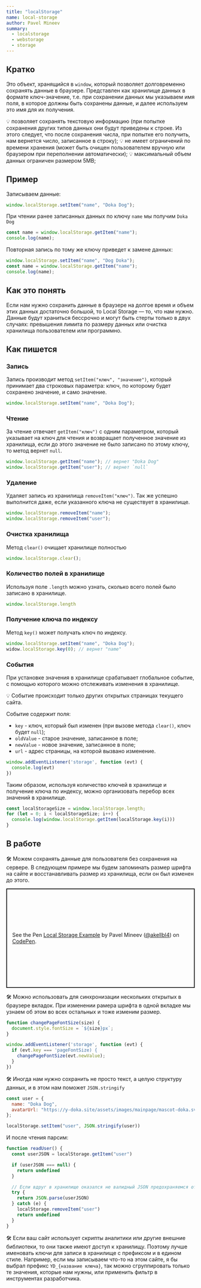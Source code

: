 ```yaml
---
title: "localStorage"
name: local-storage
author: Pavel Mineev
summary:
  - localstorage
  - webstorage
  - storage
---
```


## Кратко

Это объект, хранящийся в `window`, который позволяет долговременно сохранять данные в браузере. Представлен как хранилище данных в формате ключ-значение, т.е. при сохранении данных мы указываем имя поля, в которое должны быть сохранены данные, и далее используем это имя для их получения.

💡 позволяет сохранять текстовую информацию (при попытке сохранения других типов данных они будут приведены к строке. Из этого следует, что после сохранения числа, при попытке его получить, нам вернется число, записанное в строку);
💡 не имеет ограничений по времени хранения (может быть очищен пользователем вручную или браузером при переполнении автоматически);
💡 максимальный объем данных ограничен размером 5MB;

## Пример

Записываем данные:

```js
window.localStorage.setItem("name", "Doka Dog");
```

При чтении ранее записанных данных по ключу `name` мы получим `Doka Dog`

```js
const name = window.localStorage.getItem("name");
console.log(name);
```

Повторная запись по тому же ключу приведет к замене данных:

```js
window.localStorage.setItem("name", "Dog Doka");
const name = window.localStorage.getItem("name");
console.log(name);
```

## Как это понять

Если нам нужно сохранить данные в браузере на долгое время и объем этих данных достаточно большой, то Local Storage — то, что нам нужно. Данные будут храниться бессрочно и могут быть стерты только в двух случаях: превышения лимита по размеру данных или очистка хранилища пользователем или программно.

## Как пишется

### Запись

Запись производит метод `setItem("ключ", "значение")`, который принимает два строковых параметра: ключ, по которому будет сохранено значение, и само значение.

```js
window.localStorage.setItem("name", "Doka Dog");
```

### Чтение

За чтение отвечает `getItem("ключ")` c одним параметром, который указывает на ключ для чтения и возвращает полученное значение из хранилища, если до этого значение не было записано по этому ключу, то метод вернет `null`.

```js
window.localStorage.getItem("name"); // вернет "Doka Dog"
window.localStorage.getItem("user"); // вернет `null`
```

### Удаление

Удаляет запись из хранилища `removeItem("ключ")`. Так же успешно выполнится даже, если указанного ключа не существует в хранилище.

```js
window.localStorage.removeItem("name");
window.localStorage.removeItem("user");
```

### Очистка хранилища

Метод `clear()` очищает хранилище полностью

```js
window.localStorage.clear();
```

### Количество полей в хранилище

Используя поле `.length` можно узнать, сколько всего полей было записано в хранилище.

```js
window.localStorage.length
```

### Получение ключа по индексу

Метод `key()` может получать ключ по индексу.

```js
window.localStorage.setItem("name", "Doka Dog");
widow.localStorage.key(0); // вернет "name"
```

### События

При установке значения в хранилище срабатывает глобальное событие, с помощью которого можно отслеживать изменения в хранилище.

💡 Событие происходит только других открытых страницах текущего сайта.

Событие содержит поля:
- `key` - ключ, который был изменен (при вызове метода `clear()`, ключ будет `null`);
- `oldValue` - старое значение, записанное в поле;
- `newValue` - новое значение, записанное в поле;
- `url` - адрес страницы, на которой вызвано изменение.

```js
window.addEventListener('storage', function (evt) {
  console.log(evt)
})
```

Таким образом, используя количество ключей в хранилище и получение ключа по индексу, можно организовать перебор всех значений в хранилище.

```js
const localStorageSize = window.localStorage.length;
for (let = 0; i < localStorageSize; i++) {
  console.log(window.localStorage.getItem(localStorage.key(i)))
}

```

## В работе

🛠 Можем сохранять данные для пользователя без сохранения на сервере. В следующем примере мы будем запоминать размер шрифта на сайте и восстанавливать размер из хранилища, если он был изменен до этого.

<p class="codepen" data-height="265" data-theme-id="light" data-default-tab="js,result" data-user="akellbl4" data-slug-hash="VwPQqwJ" style="height: 265px; box-sizing: border-box; display: flex; align-items: center; justify-content: center; border: 2px solid; margin: 1em 0; padding: 1em;" data-pen-title="Local Storage Example">
  <span>See the Pen <a href="https://codepen.io/akellbl4/pen/VwPQqwJ">
  Local Storage Example</a> by Pavel Mineev (<a href="https://codepen.io/akellbl4">@akellbl4</a>)
  on <a href="https://codepen.io">CodePen</a>.</span>
</p>
<script async src="https://cpwebassets.codepen.io/assets/embed/ei.js"></script>

🛠 Можно использовать для синхронизации нескольких открытых в браузере вкладок. При изменении рамера шрифта в одной вкладке мы узнаем об этом во всех остальных и тоже изменим размер.

```js
function changePageFontSize(size) {
  document.style.fontSize = `${size}px`;
}

window.addEventListener('storage', function (evt) {
  if (evt.key === 'pageFontSize) {
    changePageFontSize(evt.newValue);
  }
})
```

🛠 Иногда нам нужно сохранить не просто текст, а целую структуру данных, и в этом нам поможет `JSON.stringify`

```js
const user = {
  name: "Doka Dog",
  avatarUrl: "https://y-doka.site/assets/images/mainpage/mascot-doka.svg"
};

localStorage.setItem("user", JSON.stringify(user))
```

И после чтения парсим:

```js
function readUser() {
  const userJSON = localStorage.getItem("user")

  if (userJSON === null) {
    return undefined
  }

  // Если вдруг в хранилище оказался не валидный JSON предохраняемся от этого
  try {
    return JSON.parse(userJSON)
  } catch (e) {
    localStorage.removeItem("user")
    return undefined
  }
}
```

🛠 Если ваш сайт использует скрипты аналитики или другие внешние библиотеки, то они также имеют доступ к хранилищу. Поэтому лучше именовать ключи для записи в хранилище с префиксом и в едином стиле. Например, если мы записываем что-то на этом сайте, я бы выбрал префикс `YD_{название ключа}`, так можно сгруппировать только те значения, которые нам нужны, или применить фильтр в инструментах разработчика.
